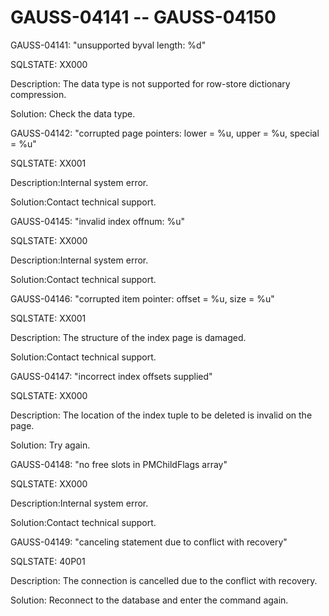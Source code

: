 # GAUSS-04141 -- GAUSS-04150<a name="EN-US_TOPIC_0302073623"></a>

GAUSS-04141: "unsupported byval length: %d"

SQLSTATE: XX000

Description: The data type is not supported for row-store dictionary compression.

Solution: Check the data type.

GAUSS-04142: "corrupted page pointers: lower = %u, upper = %u, special = %u"

SQLSTATE: XX001

Description:Internal system error.

Solution:Contact technical support.

GAUSS-04145: "invalid index offnum: %u"

SQLSTATE: XX000

Description:Internal system error.

Solution:Contact technical support.

GAUSS-04146: "corrupted item pointer: offset = %u, size = %u"

SQLSTATE: XX001

Description: The structure of the index page is damaged.

Solution:Contact technical support.

GAUSS-04147: "incorrect index offsets supplied"

SQLSTATE: XX000

Description: The location of the index tuple to be deleted is invalid on the page.

Solution: Try again.

GAUSS-04148: "no free slots in PMChildFlags array"

SQLSTATE: XX000

Description:Internal system error.

Solution:Contact technical support.

GAUSS-04149: "canceling statement due to conflict with recovery"

SQLSTATE: 40P01

Description: The connection is cancelled due to the conflict with recovery.

Solution: Reconnect to the database and enter the command again.

